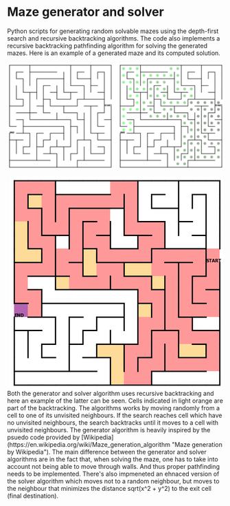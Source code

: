 # Maze generator and solver
Python scripts for generating random solvable mazes using the depth-first search and recursive backtracking algorithms. The code also implements a recursive backtracking pathfinding algorithm for solving the generated mazes. Here is an example of a generated maze and its computed solution.  

![Visualization of a maze and its solution](maze_solution.png)  

<img align="right" src="backtracking.png">  
Both the generator and solver algorithm uses recursive backtracking and here an example of the latter can be seen. Cells indicated in light orange are part of the backtracking. The algorithms works by moving randomly from a cell to one of its unvisited neighbours. If the search reaches cell which have no unvisited neighbours, the search backtracks until it moves to a cell with unvisited neighbours. The generator algorithm is heavily inspired by the psuedo code provided by [Wikipedia](https://en.wikipedia.org/wiki/Maze_generation_algorithm "Maze generation by Wikipedia"). The main difference between the generator and solver algorithms are in the fact that, when solving the maze, one has to take into account not being able to move through walls. And thus proper pathfinding needs to be implemented. There's also impmeneted an ehnaced version of the solver algorithm which moves not to a random neighbour, but moves to the neighbour that minimizes the distance sqrt(x^2 + y^2) to the exit cell (final destination).